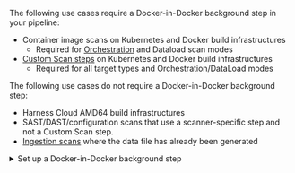The following use cases require a Docker-in-Docker background step in your pipeline:
- Container image scans on Kubernetes and Docker build infrastructures
  - Required for [Orchestration](/docs/security-testing-orchestration/key-concepts/run-an-orchestrated-scan-in-sto) and Dataload scan modes
- [Custom Scan steps](/docs/security-testing-orchestration/custom-scanning/custom-scan-reference) on Kubernetes and Docker build infrastructures
  - Required for all target types and Orchestration/DataLoad modes

The following use cases do not require a Docker-in-Docker background step:
- Harness Cloud AMD64 build infrastructures
- SAST/DAST/configuration scans that use a scanner-specific step and not a Custom Scan step.
- [Ingestion scans](/docs/security-testing-orchestration/key-concepts/ingest-scan-results-into-an-sto-pipeline) where the data file has already been generated

<details>
<summary>Set up a Docker-in-Docker background step</summary>

1. Go to the stage where you want to run the scan.

2. In **Overview**, add the shared path `/var/run`.

2. In **Execution**, do the following:

    1. Click **Add Step** and then choose **Background**.
    2. Configure the Background step as follows:
       1. Dependency Name = `dind`
       2. Container Registry = The Docker connector to download the DinD image. If you don't have one defined, go to [Docker connector settings reference](/docs/platform/connectors/cloud-providers/ref-cloud-providers/docker-registry-connector-settings-reference).
       3. Image = `docker:dind`
       4. Under **Entry Point**, add the following: `dockerd` 
          
          In most cases, using `dockerd` is a faster and more secure way to set up the background step. For more information, go to the **TLS** section in the [Docker quick reference](https://hub.docker.com/_/docker).

          If the DinD service doesn't start with `dockerd`, clear the **Entry Point** field and then run the pipeline again. This starts the service with the default [entry point](https://docs.docker.com/engine/reference/run/#entrypoint-default-command-to-execute-at-runtime).

       5. Under **Additional Configuration**, select the **Privileged** checkbox.



import Tabs from '@theme/Tabs';
import TabItem from '@theme/TabItem';


<Tabs>
  <TabItem value="Visual" label="Visual setup" default>

import set_up_harness_25 from '/docs/security-testing-orchestration/get-started/static/set-up-harness-for-sto-25.png'

<img src={set_up_harness_25} alt="Configure the background step" height="50%" width="50%" />



</TabItem>
<TabItem value="YAML" label="YAML setup" default>


Add a Background step to your pipeline and set it up as follows:

```yaml
- step:
   type: Background
   name: background-dind-service
   identifier: Background_1
   spec:
      connectorRef: CONTAINER_IMAGE_REGISTRY_CONNECTOR
      image: docker:dind
      shell: Sh
      entrypoint:
         - dockerd
      privileged: true
```


</TabItem>
</Tabs>


</details>
